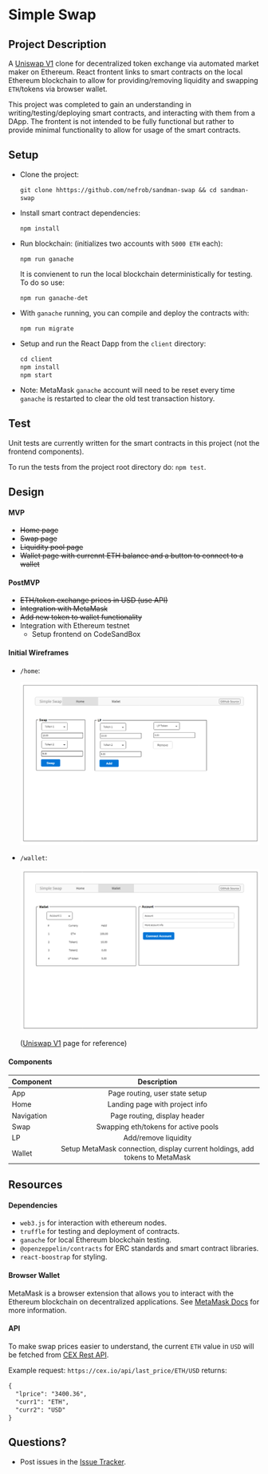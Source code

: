# Simple Swap

## Project Description

A [Uniswap V1](https://github.com/Uniswap/uniswap-v1) clone for decentralized token exchange via automated market maker on Ethereum. React frontent links to smart contracts on the local Ethereum blockchain to allow for providing/removing liquidity and swapping `ETH`/tokens via browser wallet.

This project was completed to gain an understanding in writing/testing/deploying smart contracts, and interacting with them from a DApp. The frontent is not intended to be fully functional but rather to provide minimal functionality to allow for usage of the smart contracts.

## Setup

-   Clone the project:

    ```
    git clone hhttps://github.com/nefrob/sandman-swap && cd sandman-swap
    ```

-   Install smart contract dependencies:

    ```
    npm install
    ```

-   Run blockchain: (initializes two accounts with `5000 ETH` each):

    ```
    npm run ganache
    ```

    It is convienent to run the local blockchain deterministically for testing. To do so use:

    ```
    npm run ganache-det
    ```

-   With `ganache` running, you can compile and deploy the contracts with:

    ```
    npm run migrate
    ```

-   Setup and run the React Dapp from the `client` directory:

    ```
    cd client
    npm install
    npm start
    ```

-   Note: MetaMask `ganache` account will need to be reset every time `ganache` is restarted to clear the old test transaction history.

## Test

Unit tests are currently written for the smart contracts in this project (not the frontend components).

To run the tests from the project root directory do: `npm test`.

## Design

#### MVP

-   ~~Home page~~
-   ~~Swap page~~
-   ~~Liquidity pool page~~
-   ~~Wallet page with currennt ETH balance and a button to connect to a wallet~~

#### PostMVP

-   ~~ETH/token exchange prices in USD (use API)~~
-   ~~Integration with MetaMask~~
-   ~~Add new token to wallet functionality~~
-   Integration with Ethereum testnet
    -   Setup frontend on CodeSandBox

#### Initial Wireframes

-   `/home`:

    <img src="design/WireframeHome.png" alt="Home" width="550px" />

-   `/wallet`:

    <img src="design/WireFrameWallet.png" alt="Wallet" width="550px" />

    ([Uniswap V1](https://app.uniswap.org/#/swap) page for reference)

#### Components

| Component  |                                 Description                                 |
| ---------- | :-------------------------------------------------------------------------: |
| App        |                       Page routing, user state setup                        |
| Home       |                       Landing page with project info                        |
| Navigation |                        Page routing, display header                         |
| Swap       |                    Swapping eth/tokens for active pools                     |
| LP         |                            Add/remove liquidity                             |
| Wallet     | Setup MetaMask connection, display current holdings, add tokens to MetaMask |

## Resources

#### Dependencies

-   `web3.js` for interaction with ethereum nodes.
-   `truffle` for testing and deployment of contracts.
-   `ganache` for local Ethereum blockchain testing.
-   `@openzeppelin/contracts` for ERC standards and smart contract libraries.
-   `react-boostrap` for styling.

#### Browser Wallet

MetaMask is a browser extension that allows you to interact with the Ethereum blockchain on decentralized applications. See [MetaMask Docs](https://docs.metamask.io/guide/ethereum-provider.html#using-the-provider) for more information.

#### API

To make swap prices easier to understand, the current `ETH` value in `USD` will be fetched from [CEX Rest API](https://cex.io/rest-api).

Example request: `https://cex.io/api/last_price/ETH/USD` returns:

```
{
  "lprice": "3400.36",
  "curr1": "ETH",
  "curr2": "USD"
}
```

## Questions?

-   Post issues in the [Issue Tracker](https://github.com/jkeohan/rctr-final-project/issues).
